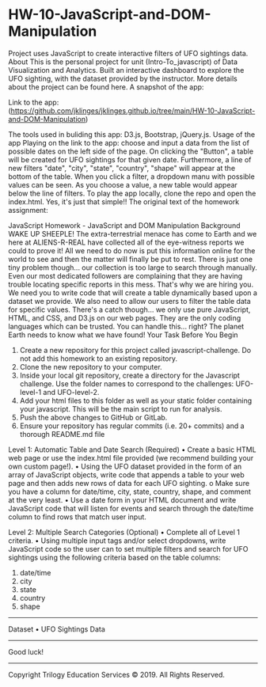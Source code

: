 # HW-10-JavaScript-and-DOM-Manipulation
Project uses JavaScript to create interactive filters of UFO sightings data.
About
This is the personal project for unit (Intro-To_javascript) of Data Visualization and Analytics.
Built an interactive dashboard to explore the UFO sighting, with the dataset provided by the instructor. More details about the project can be found here.
A snapshot of the app:

Link to the app: (https://github.com/jklinges/jklinges.github.io/tree/main/HW-10-JavaScript-and-DOM-Manipulation)       

The tools used in buliding this app: D3.js, Bootstrap, jQuery.js.
Usage of the app
Playing on the link to the app: choose and input a data from the list of possible dates on the left side of the page. On clicking the "Button", a table will be created for UFO sightings for that given date. Furthermore, a line of new filters "date", "city", "state", "country", "shape" will appear at the bottom of the table. When you click a filter, a dropdown manu with possible values can be seen. As you choose a value, a new table would appear below the line of filters.
To play the app locally, clone the repo and open the index.html. Yes, it's just that simple!!
The original text of the homework assignment:

JavaScript Homework - JavaScript and DOM Manipulation
Background
WAKE UP SHEEPLE! The extra-terrestrial menace has come to Earth and we here at ALIENS-R-REAL have collected all of the eye-witness reports we could to prove it! All we need to do now is put this information online for the world to see and then the matter will finally be put to rest.
There is just one tiny problem though... our collection is too large to search through manually. Even our most dedicated followers are complaining that they are having trouble locating specific reports in this mess.
That's why we are hiring you. We need you to write code that will create a table dynamically based upon a dataset we provide. We also need to allow our users to filter the table data for specific values. There's a catch though... we only use pure JavaScript, HTML, and CSS, and D3.js on our web pages. They are the only coding languages which can be trusted.
You can handle this... right? The planet Earth needs to know what we have found!
Your Task
Before You Begin
1.	Create a new repository for this project called javascript-challenge. Do not add this homework to an existing repository.
2.	Clone the new repository to your computer.
3.	Inside your local git repository, create a directory for the Javascript challenge. Use the folder names to correspond to the challenges: UFO-level-1 and UFO-level-2.
4.	Add your html files to this folder as well as your static folder containing your javascript. This will be the main script to run for analysis.
5.	Push the above changes to GitHub or GitLab.
6.	Ensure your repository has regular commits (i.e. 20+ commits) and a thorough README.md file

Level 1: Automatic Table and Date Search (Required)
•	Create a basic HTML web page or use the index.html file provided (we recommend building your own custom page!).
•	Using the UFO dataset provided in the form of an array of JavaScript objects, write code that appends a table to your web page and then adds new rows of data for each UFO sighting.
o	Make sure you have a column for date/time, city, state, country, shape, and comment at the very least.
•	Use a date form in your HTML document and write JavaScript code that will listen for events and search through the date/time column to find rows that match user input.

Level 2: Multiple Search Categories (Optional)
•	Complete all of Level 1 criteria.
•	Using multiple input tags and/or select dropdowns, write JavaScript code so the user can to set multiple filters and search for UFO sightings using the following criteria based on the table columns:
1.	date/time
2.	city
3.	state
4.	country
5.	shape
________________________________________
Dataset
•	UFO Sightings Data
________________________________________
Good luck!
________________________________________
Copyright
Trilogy Education Services © 2019. All Rights Reserved.



